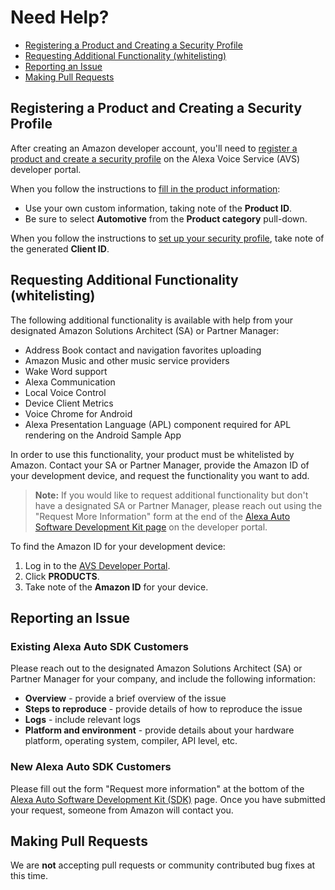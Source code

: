 # Need Help?

* [Registering a Product and Creating a Security Profile](#registering-a-product-and-creating-a-security-profile)
* [Requesting Additional Functionality (whitelisting)](#requesting-additional-functionality-whitelisting)
* [Reporting an Issue](#reporting-an-issue)
* [Making Pull Requests](#making-pull-requests)

## Registering a Product and Creating a Security Profile <a id = "registering-a-product-and-creating-a-security-profile"></a>

After creating an Amazon developer account, you'll need to [register a product and create a security profile](https://developer.amazon.com/en-US/docs/alexa/alexa-voice-service/register-a-product.html) on the Alexa Voice Service (AVS) developer portal.

When you follow the instructions to [fill in the product information](https://developer.amazon.com/en-US/docs/alexa/alexa-voice-service/register-a-product.html#fill-in-product-information):

* Use your own custom information, taking note of the **Product ID**.
* Be sure to select **Automotive** from the **Product category** pull-down.

When you follow the instructions to [set up your security profile](https://developer.amazon.com/en-US/docs/alexa/alexa-voice-service/register-a-product.html#set-up-your-security-profile), take note of the generated **Client ID**.

## Requesting Additional Functionality (whitelisting) <a id="requesting-additional-functionality-whitelisting"></a>

The following additional functionality is available with help from your designated Amazon Solutions Architect (SA) or Partner Manager:

* Address Book contact and navigation favorites uploading
* Amazon Music and other music service providers
* Wake Word support
* Alexa Communication
* Local Voice Control
* Device Client Metrics
* Voice Chrome for Android
* Alexa Presentation Language (APL) component required for APL rendering on the Android Sample App

In order to use this functionality, your product must be whitelisted by Amazon. Contact your SA or Partner Manager, provide the Amazon ID of your development device, and request the functionality you want to add.

>**Note:** If you would like to request additional functionality but don't have a designated SA or Partner Manager, please reach out using the "Request More Information" form at the end of the [Alexa Auto Software Development Kit page](https://developer.amazon.com/en-US/alexa/alexa-auto/sdk) on the developer portal.

To find the Amazon ID for your development device:

1. Log in to the [AVS Developer Portal](https://developer.amazon.com/alexa/console/avs/home).
2. Click **PRODUCTS**.
2. Take note of the **Amazon ID** for your device.

## Reporting an Issue <a id="reporting-an-issue"></a>

### Existing Alexa Auto SDK Customers

Please reach out to the designated Amazon Solutions Architect (SA) or Partner Manager for your company, and include the following information:

* **Overview** - provide a brief overview of the issue
* **Steps to reproduce** - provide details of how to reproduce the issue
* **Logs** - include relevant logs
* **Platform and environment** - provide details about your hardware platform, operating system, compiler, API level, etc.

### New Alexa Auto SDK Customers

Please fill out the form "Request more information" at the bottom of the [Alexa Auto Software Development Kit (SDK)](https://developer.amazon.com/alexa-voice-service/alexa-auto-sdk) page. Once you have submitted your request, someone from Amazon will contact you.

## Making Pull Requests <a id="making-pull-requests"></a>

We are **not** accepting pull requests or community contributed bug fixes at this time.
